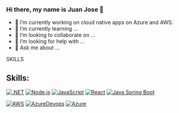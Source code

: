 ### Hi there, my name is Juan Jose 👋

<!--
**juanjosebenitez/juanjosebenitez** is a ✨ _special_ ✨ repository because its `README.md` (this file) appears on your GitHub profile.-->

- 🔭 I’m currently working on cloud native apps on Azure and AWS.
- 🌱 I’m currently learning ...
- 👯 I’m looking to collaborate on ...
- 🤔 I’m looking for help with ...
- 💬 Ask me about ...


SKILLS

## Skills:
[![.NET](https://img.shields.io/badge/.Net-5499C7?style=for-the-badge&logo=dotnet&logoColor=white&labelColor=black)]()
[![Node.js](https://img.shields.io/badge/Node.js-A9DFBF?style=for-the-badge&logo=nodedotjs&logoColor=white&labelColor=black)]()
[![JavaScript](https://img.shields.io/badge/JavaScript-F7DC6F?style=for-the-badge&logo=javascript&logoColor=white&labelColor=black)]()
[![React](https://img.shields.io/badge/React-EB984E?style=for-the-badge&logo=react&logoColor=white&labelColor=black)]()
[![Java Spring Boot](https://img.shields.io/badge/Java%20Spring%20Boot-E74C3C?style=for-the-badge&logo=springboot&logoColor=white&labelColor=black)]()



[![AWS](https://img.shields.io/badge/AWS-82E0AA?style=for-the-badge&logo=amazonaws&logoColor=white&labelColor=black)]()
[![AzureDevops](https://img.shields.io/badge/Azure%20Devops-AED6F1?style=for-the-badge&logo=azuredevops&logoColor=white&labelColor=black)]()
[![Azure](https://img.shields.io/badge/Azure-AED6F1?style=for-the-badge&logo=microsoftazure&logoColor=white&labelColor=black)]()
